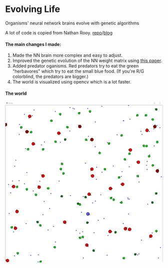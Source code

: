 # Evolving Life
Organisms' neural network brains evolve with genetic algorithms

A lot of code is copied from Nathan Rooy. [repo](https://github.com/nathanrooy/evolving-simple-organisms)/[blog](https://nathanrooy.github.io/posts/2017-11-30/evolving-simple-organisms-using-a-genetic-algorithm-and-deep-learning/)

#### The main changes I made:
1. Made the NN brain more complex and easy to adjust.
2. Improved the genetic evolution of the NN weight matrix using [this paper](https://www.ijcai.org/Proceedings/89-1/Papers/122.pdf).
3. Added predator oganisms. Red predators try to eat the green "herbavores" which try to eat the small blue food. (If you're R/G colorblind, the predators are bigger.)
4. The world is visualized using opencv which is a lot faster.

#### The world
![image](screen_shots/image.JPG)
